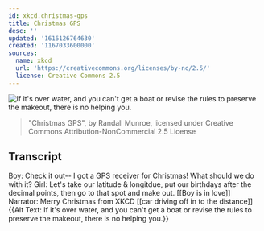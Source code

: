 ```yaml
---
id: xkcd.christmas-gps
title: Christmas GPS
desc: ''
updated: '1616126764630'
created: '1167033600000'
sources:
  name: xkcd
  url: 'https://creativecommons.org/licenses/by-nc/2.5/'
  license: Creative Commons 2.5
---
```

![If it's over water, and you can't get a boat or revise the rules to preserve the makeout, there is no helping you.](https://imgs.xkcd.com/comics/christmas_gps.png)
> "Christmas GPS", by Randall Munroe, licensed under Creative Commons Attribution-NonCommercial 2.5 License

## Transcript
Boy: Check it out-- I got a GPS receiver for Christmas!  What should we do with it?
Girl: Let's take our latitude & longitdue, put our birthdays after the decimal points, then go to that spot and make out.
[[Boy is in love]]
Narrator: Merry Christmas from XKCD
[[car driving off in to the distance]]
{{Alt Text: If it's over water, and you can't get a boat or revise the rules to preserve the makeout, there is no helping you.}}
